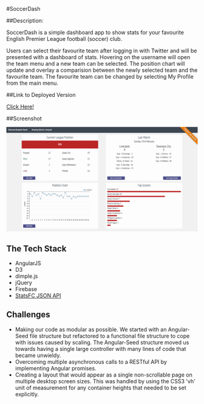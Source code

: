 #SoccerDash

##Description:

SoccerDash is a simple dashboard app to show stats for your favourite English Premier League football (soccer) club.

Users can select their favourite team after logging in with Twitter and will be presented with a dashboard of stats. Hovering on the username will open the team menu and a new team can be selected. The position chart will update and overlay a comparision between the newly selected team and the favourite team.
The favourite team can be changed by selecting My Profile from the main menu.    

##Link to Deployed Version

[Click Here!](https://soccerdashboard.firebaseapp.com)

##Screenshot

![Dashboard](/img/soccerdash.png)

## The Tech Stack

- AngularJS
- D3
- dimple.js
- jQuery
- Firebase
- [StatsFC JSON API](https://statsfc.com/docs/api)

## Challenges

- Making our code as modular as possible. We started with an Angular-Seed file structure but refactored to a functional file structure to cope with issues caused by scaling. 
The Angular-Seed structure moved us towards having a single large controller with many lines of code that became unwieldy.   
- Overcoming multiple asynchronous calls to a RESTful API by implementing Angular promises.  
- Creating a layout that would appear as a single non-scrollable page on multiple desktop screen sizes. 
This was handled by using the CSS3 'vh' unit of measurement for any container heights that needed to be set explicitly. 


<!-- A map of your codebase, and if appropriate, instructions on how to dive in and read the code. -->

